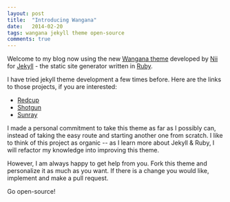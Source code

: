 ```yaml
---
layout: post
title:  "Introducing Wangana"
date:   2014-02-20
tags: wangana jekyll theme open-source
comments: true
---
```


Welcome to my blog now using the new [Wangana theme](https://github.com/nadjetey/wangana) developed by [Nii](https://twitter.com/_nadjetey) for [Jekyll](http://jekyllrb.com/) - the static site generator written in [Ruby](https://www.ruby-lang.org/en/).

I have tried jekyll theme development a few times before. Here are the links to those projects, if you are interested:

 + [Redcup](https://github.com/nadjetey/redcup)
 + [Shotgun](https://github.com/nadjetey/Shotgun)
 + [Sunray](https://github.com/nadjetey/sunray)

I made a personal commitment to take this theme as far as I possibly can, instead of taking the easy route and starting another one from scratch. I like to think of this project as organic -- as I learn more about Jekyll & Ruby, I will refactor my knowledge into improving this theme.

However, I am always happy to get help from you. Fork this theme and personalize it as much as you want. If there is a change you would like, implement and make a pull request. 

Go open-source!